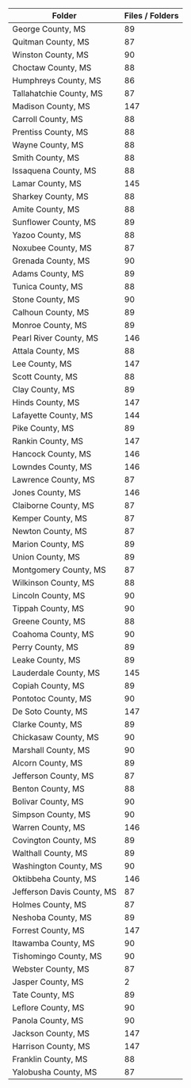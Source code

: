 | Folder                     |   Files / Folders |
|----------------------------|-------------------|
| George County, MS          |                89 |
| Quitman County, MS         |                87 |
| Winston County, MS         |                90 |
| Choctaw County, MS         |                88 |
| Humphreys County, MS       |                86 |
| Tallahatchie County, MS    |                87 |
| Madison County, MS         |               147 |
| Carroll County, MS         |                88 |
| Prentiss County, MS        |                88 |
| Wayne County, MS           |                88 |
| Smith County, MS           |                88 |
| Issaquena County, MS       |                88 |
| Lamar County, MS           |               145 |
| Sharkey County, MS         |                88 |
| Amite County, MS           |                88 |
| Sunflower County, MS       |                89 |
| Yazoo County, MS           |                88 |
| Noxubee County, MS         |                87 |
| Grenada County, MS         |                90 |
| Adams County, MS           |                89 |
| Tunica County, MS          |                88 |
| Stone County, MS           |                90 |
| Calhoun County, MS         |                89 |
| Monroe County, MS          |                89 |
| Pearl River County, MS     |               146 |
| Attala County, MS          |                88 |
| Lee County, MS             |               147 |
| Scott County, MS           |                88 |
| Clay County, MS            |                89 |
| Hinds County, MS           |               147 |
| Lafayette County, MS       |               144 |
| Pike County, MS            |                89 |
| Rankin County, MS          |               147 |
| Hancock County, MS         |               146 |
| Lowndes County, MS         |               146 |
| Lawrence County, MS        |                87 |
| Jones County, MS           |               146 |
| Claiborne County, MS       |                87 |
| Kemper County, MS          |                87 |
| Newton County, MS          |                87 |
| Marion County, MS          |                89 |
| Union County, MS           |                89 |
| Montgomery County, MS      |                87 |
| Wilkinson County, MS       |                88 |
| Lincoln County, MS         |                90 |
| Tippah County, MS          |                90 |
| Greene County, MS          |                88 |
| Coahoma County, MS         |                90 |
| Perry County, MS           |                89 |
| Leake County, MS           |                89 |
| Lauderdale County, MS      |               145 |
| Copiah County, MS          |                89 |
| Pontotoc County, MS        |                90 |
| De Soto County, MS         |               147 |
| Clarke County, MS          |                89 |
| Chickasaw County, MS       |                90 |
| Marshall County, MS        |                90 |
| Alcorn County, MS          |                89 |
| Jefferson County, MS       |                87 |
| Benton County, MS          |                88 |
| Bolivar County, MS         |                90 |
| Simpson County, MS         |                90 |
| Warren County, MS          |               146 |
| Covington County, MS       |                89 |
| Walthall County, MS        |                89 |
| Washington County, MS      |                90 |
| Oktibbeha County, MS       |               146 |
| Jefferson Davis County, MS |                87 |
| Holmes County, MS          |                87 |
| Neshoba County, MS         |                89 |
| Forrest County, MS         |               147 |
| Itawamba County, MS        |                90 |
| Tishomingo County, MS      |                90 |
| Webster County, MS         |                87 |
| Jasper County, MS          |                 2 |
| Tate County, MS            |                89 |
| Leflore County, MS         |                90 |
| Panola County, MS          |                90 |
| Jackson County, MS         |               147 |
| Harrison County, MS        |               147 |
| Franklin County, MS        |                88 |
| Yalobusha County, MS       |                87 |